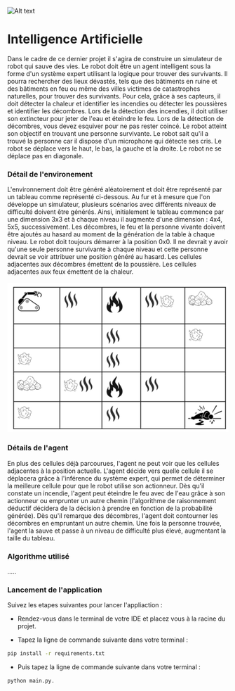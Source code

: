 ![Alt text](https://www.numerama.com/wp-content/uploads/2018/12/intelligence-artificielle.jpg)

# Intelligence Artificielle

Dans le cadre de ce dernier projet il s'agira de construire un simulateur de robot qui sauve des vies. Le robot doit être un agent intelligent sous la forme d'un système expert utilisant la logique pour trouver des survivants. Il pourra rechercher des lieux dévastés, tels que des bâtiments en ruine et des bâtiments en feu ou même des villes victimes de catastrophes naturelles, pour trouver des survivants. Pour cela, grâce à ses capteurs, il doit détecter la chaleur et identifier les incendies ou détecter les poussières et identifier les décombres. Lors de la détection des incendies, il doit utiliser son extincteur pour jeter de l'eau et éteindre le feu. Lors de la détection de décombres, vous devez esquiver pour ne pas rester coincé. Le robot atteint son objectif en trouvant une personne survivante. Le robot sait qu'il a trouvé la personne car il dispose d'un microphone qui détecte ses cris. Le robot se déplace vers le haut, le bas, la gauche et la droite. Le robot ne se déplace pas en diagonale.

### Détail de l'environement

L'environnement doit être généré aléatoirement et doit être représenté par un tableau comme représenté ci-dessous. Au fur et à mesure que l'on développe un simulateur, plusieurs scénarios avec différents niveaux de difficulté doivent être générés. Ainsi, initialement le tableau commence par une dimension 3x3 et à chaque niveau il augmente d'une dimension : 4x4, 5x5, successivement. Les décombres, le feu et la personne vivante doivent être ajoutés au hasard au moment de la génération de la table à chaque niveau. Le robot doit toujours démarrer à la position 0x0. Il ne devrait y avoir qu'une seule personne survivante à chaque niveau et cette personne devrait se voir attribuer une position généré au hasard. Les cellules adjacentes aux décombres émettent de la poussière. Les cellules adjacentes aux feux émettent de la chaleur.
<br />
<br />
![Alt text](capture.png)

### Détails de l'agent

En plus des cellules déjà parcourues, l'agent ne peut voir que les cellules adjacentes à la position actuelle. L'agent décide vers quelle cellule il se déplacera grâce à l'inférence du système expert, qui permet de déterminer la meilleure cellule pour que le robot utilise son actionneur. Dès qu'il constate un incendie, l'agent peut éteindre le feu avec de l'eau grâce à son actionneur ou emprunter un autre chemin (l'algorithme de raisonnement déductif décidera de la décision à prendre en fonction de la probabilité générée). Dès qu'il remarque des décombres, l'agent doit contourner les décombres en empruntant un autre chemin. Une fois la personne trouvée, l'agent la sauve et passe à un niveau de difficulté plus élevé, augmentant la taille du tableau.

### Algorithme utilisé

.....

### Lancement de l'application

Suivez les etapes suivantes pour lancer l'appliaction : 

- Rendez-vous dans le terminal de votre IDE et placez vous à la racine du projet. 
  
- Tapez la ligne de commande suivante dans votre terminal : 
 ```sh
pip install -r requirements.txt
``` 
- Puis tapez la ligne de commande suivante dans votre terminal : 
 ```sh
python main.py. 
```  
